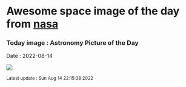 
# Awesome space image of the day from [nasa](https://api.nasa.gov/)

### Today image : Astronomy Picture of the Day

Date : 2022-08-14


![](https://www.youtube.com/embed/aiFD_LBx2nM?rel=0)

<small>Latest update : Sun Aug 14 22:15:38 2022</small>


